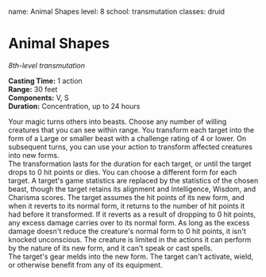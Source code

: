 name: Animal Shapes
level: 8
school: transmutation
classes: druid

# Animal Shapes 
_8th-level transmutation_ 

**Casting Time:** 1 action   
**Range:** 30 feet    
**Components:** V, S   
**Duration:** Concentration, up to 24 hours 

Your magic turns others into beasts. Choose any number of willing creatures that you can see within range. You transform each target into the form of a Large or smaller beast with a challenge rating of 4 or lower. On subsequent turns, you can use your action to transform affected creatures into new forms.    
The transformation lasts for the duration for each target, or until the target drops to 0 hit points or dies. You can choose a different form for each target. A target's game statistics are replaced by the statistics of the chosen beast, though the target retains its alignment and Intelligence, Wisdom, and Charisma scores. The target assumes the hit points of its new form, and when it reverts to its normal form, it returns to the number of hit points it had before it transformed. If it reverts as a result of dropping to 0 hit points, any excess damage carries over to its normal form. As long as the excess damage doesn't reduce the creature's normal form to 0 hit points, it isn't knocked unconscious. The creature is limited in the actions it can perform by the nature of its new form, and it can't speak or cast spells.    
The target's gear melds into the new form. The target can't activate, wield, or otherwise benefit from any of its equipment. 